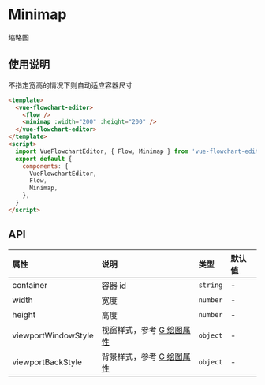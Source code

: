 # Minimap

缩略图

## 使用说明

不指定宽高的情况下则自动适应容器尺寸

```html
<template>
  <vue-flowchart-editor>
    <flow />
    <minimap :width="200" :height="200" />
  </vue-flowchart-editor>
</template>
<script>
  import VueFlowchartEditor, { Flow, Minimap } from 'vue-flowchart-editor'
  export default {
    components: {
      VueFlowchartEditor,
      Flow,
      Minimap,
    },
  }
</script>
```

## API

| 属性                | 说明                                                                     | 类型     | 默认值 |
| :------------------ | :----------------------------------------------------------------------- | :------- | :----- |
| container           | 容器 id                                                                  | `string` | -      |
| width               | 宽度                                                                     | `number` | -      |
| height              | 高度                                                                     | `number` | -      |
| viewportWindowStyle | 视窗样式，参考 [G 绘图属性](https://g2.antv.vision/zh/docs/api/graphics) | `object` | -      |
| viewportBackStyle   | 背景样式，参考 [G 绘图属性](https://g2.antv.vision/zh/docs/api/graphics) | `object` | -      |
